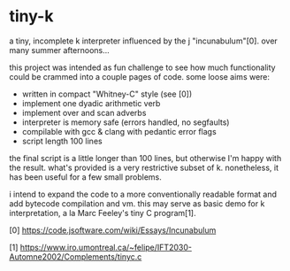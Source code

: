 # tiny-k

a tiny, incomplete k interpreter influenced by the j "incunabulum"[0]. over many summer afternoons...

this project was intended as fun challenge to see how much functionality could be crammed into a couple pages of code. some loose aims were:

- written in compact "Whitney-C" style (see [0])
- implement one dyadic arithmetic verb
- implement over and scan adverbs
- interpreter is memory safe (errors handled, no segfaults)
- compilable with gcc & clang with pedantic error flags
- script length 100 lines

the final script is a little longer than 100 lines, but otherwise I'm happy with the result. what's provided is a very restrictive subset of k. nonetheless, it has been useful for a few small problems. 

i intend to expand the code to a more conventionally readable format and add bytecode compilation and vm. this may serve as basic demo for k interpretation, a la Marc Feeley's tiny C program[1]. 

[0] https://code.jsoftware.com/wiki/Essays/Incunabulum

[1] https://www.iro.umontreal.ca/~felipe/IFT2030-Automne2002/Complements/tinyc.c

